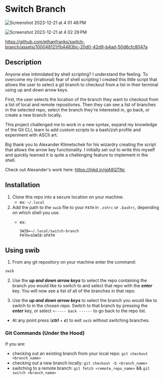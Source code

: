 # Switch Branch

![Screenshot 2023-12-21 at 4 01 48 PM](https://github.com/ethanfranks/switch-branch/assets/100048121/cf6325d0-49dc-4ba5-b335-1a8b78f7c5ab)

![Screenshot 2023-12-21 at 4 02 29 PM](https://github.com/ethanfranks/switch-branch/assets/100048121/b44bff20-215f-456e-92d3-08cdbdf35873)

https://github.com/ethanfranks/switch-branch/assets/100048121/fb4483bc-20d0-42d9-b4ad-50d6cfc8047a

## Description

Anyone else intimidated by shell scripting? I understand the feeling. To overcome my (irrational) fear of shell scripting I created this little script that allows the user to select a git branch to checkout from a list in their terminal using up and down arrow keys.

First, the user selects the location of the branch they want to checkout from a list of local and remote repositories. Then they can see a list of branches in the selected repo, select the branch they're interested in, go back, or create a new branch locally.

This project challenged me to work in a new syntax, expand my knowledge of the Git CLI, learn to add custom scripts to a bash/zsh profile and experiment with ASCII art.

Big thank you to Alexander Klimetschek for his wizardry creating the script that allows the arrow key functionality. I initially set out to write this myself and quickly learned it is quite a challenging feature to implement in the shell.

Check out Alexander's work here: https://lnkd.in/gjA8QTNc

## Installation

1. Clone this repo into a secure location on your machine.
   - ex: `~/.local`
2. Add the path to the `swib` file to your `PATH` in `.zshrc` or `.bashrc`,
   depending on which shell you use.
   - ex:

      ```text
      SWIB=~/.local/switch-branch
      PATH=$SWIB:$PATH
      ```

## Using swib

1. From any git repository on your machine enter the command:

```bash
swib
```

2. Use the ***up and down arrow keys*** to select the repo containing the branch
   you would like to switch to and select that repo with the ***enter*** key. You will now see a list of all
   of the branches in that repo.

3. Use the ***up and down arrow keys*** to select the branch you would like to switch
   to in the chosen repo. Switch to that branch by pressing the ***enter*** key, or select
   `<----- back ------` to go back to the repo list.

- At any point press (***ctrl*** + ***c***) to exit `swib` without switching branches.

### Git Commands (Under the Hood)

If you are:

- checking out an existing branch from your local repo:
  `git checkout <branch_name>`
- checking out a new branch locally: `git checkout -b <branch_name>`
- switching to a remote branch: `git fetch <remote_repo_name>` &&
  `git switch <branch_name>`
